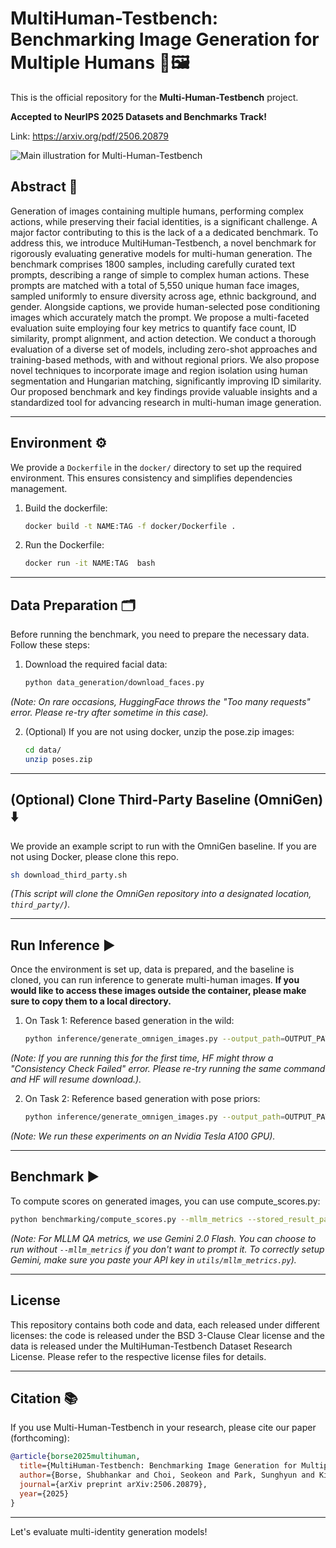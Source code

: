 # MultiHuman-Testbench: Benchmarking Image Generation for Multiple Humans 👥🖼️

This is the official repository for the **Multi-Human-Testbench** project.

**Accepted to NeurIPS 2025 Datasets and Benchmarks Track!**

Link: https://arxiv.org/pdf/2506.20879 

![Main illustration for Multi-Human-Testbench](assets/main.jpg)

## Abstract 📝
Generation of images containing multiple humans, performing complex actions, while preserving their facial identities, is a significant challenge. A major factor contributing to this is the lack of a a dedicated benchmark. To address this, we introduce MultiHuman-Testbench, a novel benchmark for rigorously evaluating generative models for multi-human generation. The benchmark comprises 1800 samples, including carefully curated text prompts, describing a range of simple to complex human actions. These prompts are matched with a total of 5,550 unique human face images, sampled uniformly to ensure diversity across  age, ethnic background, and gender. Alongside captions, we provide human-selected pose conditioning images which accurately match the prompt. We propose a multi-faceted evaluation suite employing four key metrics to quantify face count, ID similarity, prompt alignment, and action detection. We conduct a thorough evaluation of a diverse set of models, including zero-shot approaches and training-based methods, with and without regional priors. We also propose novel techniques to incorporate image and region isolation using human segmentation and Hungarian matching, significantly improving ID similarity. Our proposed benchmark and key findings provide valuable insights and a standardized tool for advancing research in multi-human image generation.

---

## Environment ⚙️

We provide a `Dockerfile` in the `docker/` directory to set up the required environment. This ensures consistency and simplifies dependencies management.
1.  Build the dockerfile:
    ```bash
    docker build -t NAME:TAG -f docker/Dockerfile .
    ```
2.  Run the Dockerfile:
    ```bash
    docker run -it NAME:TAG  bash
    ```

---

## Data Preparation 🗂️

Before running the benchmark, you need to prepare the necessary data. Follow these steps:

1.  Download the required facial data:
    ```bash
    python data_generation/download_faces.py
    ```
*(Note: On rare occasions, HuggingFace throws the "Too many requests" error. Please re-try after sometime in this case).*

2.  (Optional) If you are not using docker, unzip the pose.zip images:
    ```bash
    cd data/
    unzip poses.zip 
    ```

---

## (Optional) Clone Third-Party Baseline (OmniGen) ⬇️

We provide an example script to run with the OmniGen baseline. If you are not using Docker, please clone this repo.

```bash
sh download_third_party.sh
```

*(This script will clone the OmniGen repository into a designated location, `third_party/`)*.

---

## Run Inference ▶️


Once the environment is set up, data is prepared, and the baseline is cloned, you can run inference to generate multi-human images. **If you would like to access these images outside the container, please make sure to copy them to a local directory.**

1. On Task 1: Reference based generation in the wild:
    ```bash
    python inference/generate_omnigen_images.py --output_path=OUTPUT_PATH
    ```
*(Note: If you are running this for the first time, HF might throw a "Consistency Check Failed" error. Please re-try running the same command and HF will resume download.).*

2. On Task 2: Reference based generation with pose priors:
    ```bash
    python inference/generate_omnigen_images.py --output_path=OUTPUT_PATH --pose_prior
    ```
*(Note: We run these experiments on an Nvidia Tesla A100 GPU).*

---

## Benchmark ▶️
To compute scores on generated images, you can use compute_scores.py:

```bash
python benchmarking/compute_scores.py --mllm_metrics --stored_result_path=OUTPUT_PATH
```

*(Note: For MLLM QA metrics, we use Gemini 2.0 Flash. You can choose to run without ``` --mllm_metrics ``` if you don't want to prompt it. To correctly setup Gemini, make sure you paste your API key in ``` utils/mllm_metrics.py ```).*

---
## License

This repository contains both code and data, each released under different licenses: the code is released under the BSD 3-Clause Clear license and the data is released under the MultiHuman-Testbench Dataset Research License. 
Please refer to the respective license files for details. 

---

## Citation 📚


If you use Multi-Human-Testbench in your research, please cite our paper (forthcoming):

```bibtex
@article{borse2025multihuman,
  title={MultiHuman-Testbench: Benchmarking Image Generation for Multiple Humans},
  author={Borse, Shubhankar and Choi, Seokeon and Park, Sunghyun and Kim, Jeongho and Kadambi, Shreya and Garrepalli, Risheek and Yun, Sungrack and Hayat, Munawar and Porikli, Fatih},
  journal={arXiv preprint arXiv:2506.20879},
  year={2025}
}
```

---

Let's evaluate multi-identity generation models!

